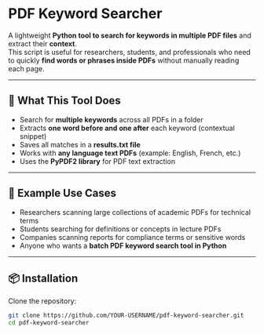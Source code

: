 # PDF Keyword Searcher

A lightweight **Python tool to search for keywords in multiple PDF files** and extract their **context**.  
This script is useful for researchers, students, and professionals who need to quickly **find words or phrases inside PDFs** without manually reading each page.

---

## 🔎 What This Tool Does
- Search for **multiple keywords** across all PDFs in a folder
- Extracts **one word before and one after** each keyword (contextual snippet)
- Saves all matches in a **results.txt file**
- Works with **any language text PDFs** (example: English, French, etc.)
- Uses the **PyPDF2 library** for PDF text extraction

---

## 🚀 Example Use Cases
- Researchers scanning large collections of academic PDFs for technical terms  
- Students searching for definitions or concepts in lecture PDFs  
- Companies scanning reports for compliance terms or sensitive words  
- Anyone who wants a **batch PDF keyword search tool in Python**

---

## 📦 Installation
Clone the repository:
```bash
git clone https://github.com/YOUR-USERNAME/pdf-keyword-searcher.git
cd pdf-keyword-searcher
